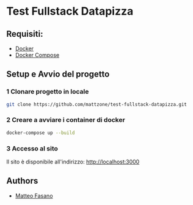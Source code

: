 # Test Fullstack Datapizza

## Requisiti:

- [Docker](https://www.docker.com/get-started)
- [Docker Compose](https://docs.docker.com/compose/install/)

## Setup e Avvio del progetto

### 1 Clonare progetto in locale

```bash
git clone https://github.com/mattzone/test-fullstack-datapizza.git
```

### 2 Creare a avviare i container di docker

```bash
docker-compose up --build
```

### 3 Accesso al sito

Il sito è disponibile all'indirizzo: [http://localhost:3000](http://localhost:3000)

## Authors

- [Matteo Fasano](https://github.com/mattzone)

